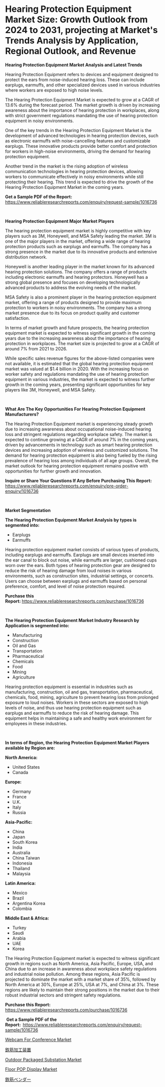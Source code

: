 <p><h1>Hearing Protection Equipment Market Size: Growth Outlook from 2024 to 2031, projecting at Market's Trends Analysis by Application, Regional Outlook, and Revenue</h1></p><p><strong>Hearing Protection Equipment Market Analysis and Latest Trends</strong></p>
<p><p>Hearing Protection Equipment refers to devices and equipment designed to protect the ears from noise-induced hearing loss. These can include earplugs, earmuffs, and other specialized devices used in various industries where workers are exposed to high noise levels.</p><p>The Hearing Protection Equipment Market is expected to grow at a CAGR of 13.6% during the forecast period. The market growth is driven by increasing awareness about the importance of hearing protection in workplaces, along with strict government regulations mandating the use of hearing protection equipment in noisy environments.</p><p>One of the key trends in the Hearing Protection Equipment Market is the development of advanced technologies in hearing protection devices, such as electronic earmuffs with noise-cancelling features and customizable earplugs. These innovative products provide better comfort and protection for workers in high-noise environments, driving the demand for hearing protection equipment.</p><p>Another trend in the market is the rising adoption of wireless communication technologies in hearing protection devices, allowing workers to communicate effectively in noisy environments while still protecting their hearing. This trend is expected to drive the growth of the Hearing Protection Equipment Market in the coming years.</p></p>
<p><strong>Get a Sample PDF of the Report:&nbsp;</strong> <a href="https://www.reliableresearchreports.com/enquiry/request-sample/1016736">https://www.reliableresearchreports.com/enquiry/request-sample/1016736</a></p>
<p>&nbsp;</p>
<p><strong>Hearing Protection Equipment Major Market Players</strong></p>
<p><p>The hearing protection equipment market is highly competitive with key players such as 3M, Honeywell, and MSA Safety leading the market. 3M is one of the major players in the market, offering a wide range of hearing protection products such as earplugs and earmuffs. The company has a strong presence in the market due to its innovative products and extensive distribution network. </p><p>Honeywell is another leading player in the market known for its advanced hearing protection solutions. The company offers a range of products including electronic earmuffs and hearing protectors. Honeywell has a strong global presence and focuses on developing technologically advanced products to address the evolving needs of the market.</p><p>MSA Safety is also a prominent player in the hearing protection equipment market, offering a range of products designed to provide maximum protection to workers in noisy environments. The company has a strong market presence due to its focus on product quality and customer satisfaction.</p><p>In terms of market growth and future prospects, the hearing protection equipment market is expected to witness significant growth in the coming years due to the increasing awareness about the importance of hearing protection in workplaces. The market size is projected to grow at a CAGR of around 7% from 2021 to 2026.</p><p>While specific sales revenue figures for the above-listed companies were not available, it is estimated that the global hearing protection equipment market was valued at $1.4 billion in 2020. With the increasing focus on worker safety and regulations mandating the use of hearing protection equipment in various industries, the market is expected to witness further growth in the coming years, presenting significant opportunities for key players like 3M, Honeywell, and MSA Safety.</p></p>
<p>&nbsp;</p>
<p><strong>What Are The Key Opportunities For Hearing Protection Equipment Manufacturers?</strong></p>
<p><p>The Hearing Protection Equipment market is experiencing steady growth due to increasing awareness about occupational noise-induced hearing loss and stringent regulations regarding workplace safety. The market is expected to continue growing at a CAGR of around 7% in the coming years, driven by advancements in technology such as smart hearing protection devices and increasing adoption of wireless and customized solutions. The demand for hearing protection equipment is also being fueled by the rising prevalence of hearing loss among individuals of all age groups. Overall, the market outlook for hearing protection equipment remains positive with opportunities for further growth and innovation.</p></p>
<p><strong>Inquire or Share Your Questions If Any Before Purchasing This Report:</strong> <a href="https://www.reliableresearchreports.com/enquiry/pre-order-enquiry/1016736">https://www.reliableresearchreports.com/enquiry/pre-order-enquiry/1016736</a></p>
<p>&nbsp;</p>
<p><strong>Market Segmentation</strong></p>
<p><strong>The Hearing Protection Equipment Market Analysis by types is segmented into:</strong></p>
<p><ul><li>Earplugs</li><li>Earmuffs</li></ul></p>
<p><p>Hearing protection equipment market consists of various types of products, including earplugs and earmuffs. Earplugs are small devices inserted into the ear canal to block out noise, while earmuffs are larger, cushioned cups worn over the ears. Both types of hearing protection gear are designed to reduce the risk of hearing damage from loud noises in various environments, such as construction sites, industrial settings, or concerts. Users can choose between earplugs and earmuffs based on personal preference, comfort, and level of noise protection required.</p></p>
<p><strong>Purchase this Report:&nbsp;</strong><a href="https://www.reliableresearchreports.com/purchase/1016736">https://www.reliableresearchreports.com/purchase/1016736</a></p>
<p>&nbsp;</p>
<p><strong>The Hearing Protection Equipment Market Industry Research by Application is segmented into:</strong></p>
<p><ul><li>Manufacturing</li><li>Construction</li><li>Oil and Gas</li><li>Transportation</li><li>Pharmaceutical</li><li>Chemicals</li><li>Food</li><li>Mining</li><li>Agriculture</li></ul></p>
<p><p>Hearing protection equipment is essential in industries such as manufacturing, construction, oil and gas, transportation, pharmaceutical, chemicals, food, mining, agriculture to prevent hearing loss from prolonged exposure to loud noises. Workers in these sectors are exposed to high levels of noise, and thus use hearing protection equipment such as earplugs and earmuffs to reduce the risk of hearing damage. This equipment helps in maintaining a safe and healthy work environment for employees in these industries.</p></p>
<p>&nbsp;</p>
<p><strong>In terms of Region, the Hearing Protection Equipment Market Players available by Region are:</strong></p>
<p>
    <p> <strong> North America: </strong>
        <ul>
            <li>United States</li>
            <li>Canada</li>
        </ul>
        </p> 
    <p> <strong> Europe: </strong>
        <ul>
            <li>Germany</li>
            <li>France</li>
            <li>U.K.</li>
            <li>Italy</li>
            <li>Russia</li>
        </ul>
        </p> 
    <p> <strong> Asia-Pacific: </strong>
        <ul>
            <li>China</li>
            <li>Japan</li>
            <li>South Korea</li>
            <li>India</li>
            <li>Australia</li>
            <li>China Taiwan</li>
            <li>Indonesia</li>
            <li>Thailand</li>
            <li>Malaysia</li>
        </ul>
        </p> 
    <p> <strong> Latin America: </strong>
        <ul>
            <li>Mexico</li>
            <li>Brazil</li>
            <li>Argentina Korea</li>
            <li>Colombia</li>
        </ul>
        </p> 
    <p> <strong> Middle East & Africa: </strong>
        <ul>
            <li>Turkey</li>
            <li>Saudi</li>
            <li>Arabia</li>
            <li>UAE</li>
            <li>Korea</li>
        </ul>
    </p>
    </p>
<p><p>The Hearing Protection Equipment market is expected to witness significant growth in regions such as North America, Asia Pacific, Europe, USA, and China due to an increase in awareness about workplace safety regulations and industrial noise pollution. Among these regions, Asia Pacific is projected to dominate the market with a market share of 35%, followed by North America at 30%, Europe at 25%, USA at 7%, and China at 3%. These regions are likely to maintain their strong positions in the market due to their robust industrial sectors and stringent safety regulations.</p></p>
<p><strong>Purchase this Report: </strong><a href="https://www.reliableresearchreports.com/purchase/1016736">https://www.reliableresearchreports.com/purchase/1016736</a></p>
<p>&nbsp;<strong>Get a Sample PDF of the Report:&nbsp;&nbsp;</strong><a href="https://www.reliableresearchreports.com/enquiry/request-sample/1016736">https://www.reliableresearchreports.com/enquiry/request-sample/1016736</a></p>
<p><strong></strong></p>
<p><p><a href="https://issuu.com/reportprime-2/docs/webcam-for-conference-market-size-2030.pptx">Webcam For Conference Market</a></p><p><a href="https://github.com/xtkhtofdt934839/Market-Research-Report-List-1/blob/main/87505283462.md">鉄筋加工装置</a></p><p><a href="https://issuu.com/reportprime-2/docs/outdoor-packaged-substation-market-size-2030.pptx">Outdoor Packaged Substation Market</a></p><p><a href="https://github.com/josesg55/Market-Research-Report-List-1/blob/main/floor-pop-display-market.md">Floor POP Display Market</a></p><p><a href="https://github.com/ddwcuskozol07187/Market-Research-Report-List-1/blob/main/83316363463.md">鉄筋ベンダー</a></p></p>